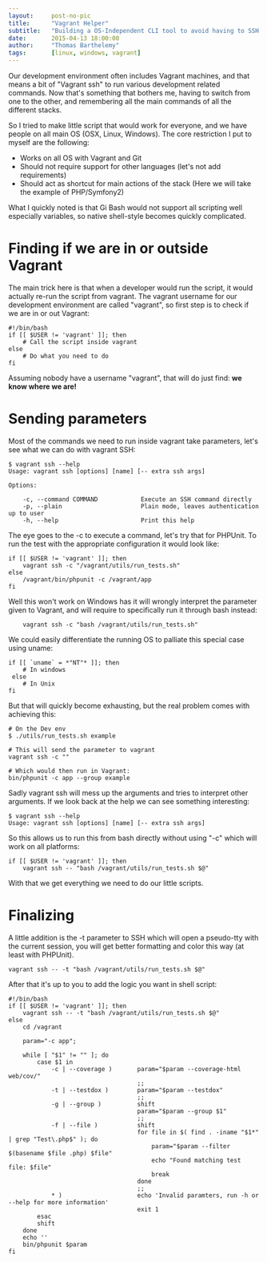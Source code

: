 ```yaml
---
layout:     post-no-pic
title:      "Vagrant Helper"
subtitle:   "Building a OS-Independent CLI tool to avoid having to SSH into your vagrant"
date:       2015-04-13 18:00:00
author:     "Thomas Barthelemy"
tags:       [linux, windows, vagrant]
---
```


Our development environment often includes Vagrant machines,
and that means a bit of "Vagrant ssh" to run various development related commands.
Now that's something that bothers me, having to switch from one to the other, and remembering
all the main commands of all the different stacks.

So I tried to make little script that would work for everyone, and we have people on all main OS (OSX, Linux, Windows).
The core restriction I put to myself are the following:

- Works on all OS with Vagrant and Git
- Should not require support for other languages (let's not add requirements)
- Should act as shortcut for main actions of the stack (Here we will take the example of PHP/Symfony2)

What I quickly noted is that Gi Bash would not support all scripting well especially variables, so native shell-style
becomes quickly complicated.

# Finding if we are in or outside Vagrant

The main trick here is that when a developer would run the script, it would actually re-run the script from vagrant.
The vagrant username for our development environment are called "vagrant",
so first step is to check if we are in or out Vagrant:

    #!/bin/bash
    if [[ $USER != 'vagrant' ]]; then
        # Call the script inside vagrant
    else
        # Do what you need to do
    fi

Assuming nobody have a username "vagrant", that will do just find: **we know where we are!**

# Sending parameters 

Most of the commands we need to run inside vagrant take parameters,
let's see what we can do with vagrant SSH:

    $ vagrant ssh --help
    Usage: vagrant ssh [options] [name] [-- extra ssh args]
    
    Options:
    
        -c, --command COMMAND            Execute an SSH command directly
        -p, --plain                      Plain mode, leaves authentication up to user
        -h, --help                       Print this help

The eye goes to the -c to execute a command, let's try that for PHPUnit.
To run the test with the appropriate configuration it would look like:

    if [[ $USER != 'vagrant' ]]; then
        vagrant ssh -c "/vagrant/utils/run_tests.sh"
    else
        /vagrant/bin/phpunit -c /vagrant/app
    fi
    
Well this won't work on Windows has it will wrongly interpret the parameter given to Vagrant,
and will require to specifically run it through bash instead:

        vagrant ssh -c "bash /vagrant/utils/run_tests.sh"
        
We could easily differentiate the running OS to palliate this special case using uname:
 
    if [[ `uname` = *"NT"* ]]; then
        # In windows
     else
        # In Unix
    fi

But that will quickly become exhausting, but the real problem comes with achieving this:

    # On the Dev env
    $ ./utils/run_tests.sh example

    # This will send the parameter to vagrant
    vagrant ssh -c ""
    
    # Which would then run in Vagrant:
    bin/phpunit -c app --group example
    
Sadly vagrant ssh will mess up the arguments and tries to interpret other arguments.
If we look back at the help we can see something interesting:

    $ vagrant ssh --help
    Usage: vagrant ssh [options] [name] [-- extra ssh args]
    
So this allows us to run this from bash directly without using "-c" which will work on all platforms:

    if [[ $USER != 'vagrant' ]]; then
        vagrant ssh -- "bash /vagrant/utils/run_tests.sh $@"
        
With that we get everything we need to do our little scripts.

# Finalizing

A little addition is the -t parameter to SSH which will open a pseudo-tty with the current session,
you will get better formatting and color this way (at least with PHPUnit).

    vagrant ssh -- -t "bash /vagrant/utils/run_tests.sh $@"
    
After that it's up to you to add the logic you want in shell script:

    #!/bin/bash
    if [[ $USER != 'vagrant' ]]; then
        vagrant ssh -- -t "bash /vagrant/utils/run_tests.sh $@"
    else
        cd /vagrant
    
        param="-c app";
    
        while [ "$1" != "" ]; do
            case $1 in
                -c | --coverage )       param="$param --coverage-html web/cov/"
                                        ;;
                -t | --testdox )        param="$param --testdox"
                                        ;;
                -g | --group )          shift
                                        param="$param --group $1"
                                        ;;
                -f | --file )           shift
                                        for file in $( find . -iname "$1*" | grep "Test\.php$" ); do
                                            param="$param --filter $(basename $file .php) $file"
                                            echo "Found matching test file: $file"
                                            break
                                        done
                                        ;;
                * )                     echo 'Invalid paramters, run -h or --help for more information'
                                        exit 1
            esac
            shift
        done
        echo ''
        bin/phpunit $param
    fi


